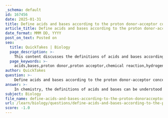 ```yaml
---
_schema: default
id: 167456
date: 2025-01-31
title: Define acids and bases according to the proton donor-acceptor concept.
article_title: Define acids and bases according to the proton donor-acceptor concept.
date_format: MMM DD, YYYY
post_on_text: Posted on
seo:
  title: QuickTakes | Biology
  page_description: >-
    This content discusses the definitions of acids and bases according to the proton donor-acceptor concept, highlighting their roles in chemical reactions and introducing the broader Lewis acid-base theory.
  page_keywords: >-
    acids,bases,proton donor,proton acceptor,chemical reaction,hydrogen ions,hydroxide ions,Lewis acid,Lewis base,electron pair interactions,acid-base reactions
author: QuickTakes
question: >-
    Define acids and bases according to the proton donor-acceptor concept.
answer: >-
    In chemistry, the definitions of acids and bases can be understood through the proton donor-acceptor concept. According to this concept:\n\n- **Acids** are substances that can donate protons (H+) in a chemical reaction. This means that when an acid is present in a solution, it can release hydrogen ions, increasing the concentration of H+ in that solution.\n\n- **Bases**, on the other hand, are substances that can accept protons (H+). When a base is introduced into a solution, it can either bind to free hydrogen ions or produce hydroxide ions (OH-), which can also lead to a decrease in the concentration of H+.\n\nThis proton donor-acceptor concept is foundational in understanding acid-base reactions, where the transfer of protons between acids and bases occurs. \n\nGilbert Lewis further expanded the definitions of acids and bases by introducing the Lewis acid-base theory. In this framework:\n\n- A **Lewis acid** is defined as an electron pair acceptor, meaning it can accept a pair of electrons from another species during a reaction.\n- A **Lewis base** is an electron pair donor, meaning it can donate a pair of electrons to another species.\n\nThis broader definition allows for a more comprehensive understanding of various chemical reactions beyond just proton transfer, encompassing reactions that involve electron pair interactions.\n\nIn summary, under the proton donor-acceptor concept:\n- Acids donate protons (H+).\n- Bases accept protons (H+). \n\nThis understanding is crucial for studying chemical reactions, particularly in biochemistry and organic chemistry, where acid-base interactions play a significant role in molecular behavior and reactivity.
subject: Biology
file_name: define-acids-and-bases-according-to-the-proton-donoracceptor-concept.md
url: /learn/biology/questions/define-acids-and-bases-according-to-the-proton-donoracceptor-concept
score: -1.0
---
```


&nbsp;